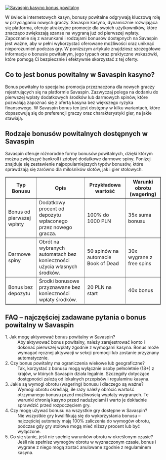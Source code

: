 [![Savaspin kasyno bonus powitalny](https://123-caf.pages.dev/gitsignup.png)](https://vrmoo.ru/Bt82HjjY)

<div>     <p>W świecie internetowych kasyn, bonusy powitalne odgrywają kluczową rolę w przyciąganiu nowych graczy. Savaspin kasyno, dynamicznie rozwijająca się platforma, oferuje atrakcyjne promocje dla swoich użytkowników, które znacząco zwiększają szanse na wygraną już od pierwszej wpłaty. Zapoznanie się z warunkami i rodzajami bonusów dostępnych na Savaspin jest ważne, aby w pełni wykorzystać oferowane możliwości oraz uniknąć nieporozumień podczas gry. W poniższym artykule znajdziesz szczegółowe informacje o bonusie powitalnym, jego typach oraz praktyczne wskazówki, które pomogą Ci bezpiecznie i efektywnie skorzystać z tej oferty.</p>      <h2>Co to jest bonus powitalny w Savaspin kasyno?</h2>     <p>Bonus powitalny to specjalna promocja przeznaczona dla nowych graczy rejestrujących się na platformie Savaspin. Zazwyczaj polega na dodaniu do pierwszej wpłaty dodatkowych środków lub darmowych spinów, które pozwalają zapoznać się z ofertą kasyna bez większego ryzyka finansowego. W Savaspin bonus ten jest dostępny w kilku wariantach, które dopasowują się do preferencji graczy oraz charakterystyki gier, na jakie stawiają.</p>      <h2>Rodzaje bonusów powitalnych dostępnych w Savaspin</h2>     <p>Savaspin oferuje różnorodne formy bonusów powitalnych, dzięki którym można zwiększyć bankroll i zdobyć dodatkowe darmowe spiny. Poniżej znajduje się zestawienie najpopularniejszych typów bonusów, które sprawdzają się zarówno dla miłośników slotów, jak i gier stołowych.</p>      <table border="1" cellpadding="8" cellspacing="0" style="border-collapse: collapse; width: 100%;">       <thead>         <tr>           <th>Typ Bonusu</th>           <th>Opis</th>           <th>Przykładowa wartość</th>           <th>Warunki obrotu (wagering)</th>         </tr>       </thead>       <tbody>         <tr>           <td>Bonus od pierwszej wpłaty</td>           <td>Dodatkowy procent od depozytu wpłaconego przez nowego gracza.</td>           <td>100% do 1000 PLN</td>           <td>35x suma bonusu</td>         </tr>         <tr>           <td>Darmowe spiny</td>           <td>Obrót na wybranych automatach bez konieczności użycia własnych środków.</td>           <td>50 spinów na automacie Book of Dead</td>           <td>30x wygrane z free spins</td>         </tr>         <tr>           <td>Bonus bez depozytu</td>           <td>Środki bonusowe przyznawane bez konieczności wpłaty środków.</td>           <td>20 PLN na start</td>           <td>40x bonus</td>         </tr>       </tbody>     </table>      <h2>FAQ – najczęściej zadawane pytania o bonus powitalny w Savaspin</h2>     <dl>       <dt>1. Jak mogę aktywować bonus powitalny w Savaspin?</dt>       <dd>Aby aktywować bonus powitalny, należy zarejestrować konto i dokonać pierwszej wpłaty zgodnie z wymogami kasyna. Bonus może wymagać ręcznej aktywacji w sekcji promocji lub zostanie przyznany automatycznie.</dd>        <dt>2. Czy bonus powitalny ma ograniczenia wiekowe lub geograficzne?</dt>       <dd>Tak, korzystać z bonusu mogą wyłącznie osoby pełnoletnie (18+) z krajów, w których Savaspin działa legalnie. Szczegóły dotyczące dostępności zależą od lokalnych przepisów i regulaminu kasyna.</dd>        <dt>3. Jakie są wymogi obrotu (wagering) bonusu i dlaczego są ważne?</dt>       <dd>Wymogi obrotu określają, ile razy należy obrócić wartość otrzymanego bonusu przed możliwością wypłaty wygranych. Te warunki chronią kasyno przed nadużyciami i warto je dokładnie sprawdzić przed rozpoczęciem gry.</dd>        <dt>4. Czy mogę używać bonusu na wszystkie gry dostępne w Savaspin?</dt>       <dd>Nie wszystkie gry kwalifikują się do wykorzystania bonusu – najczęściej automaty mają 100% zaliczenia do wymogów obrotu, podczas gdy gry stołowe mogą mieć niższy procent lub być wyłączone.</dd>        <dt>5. Co się stanie, jeśli nie spełnię warunków obrotu w określonym czasie?</dt>       <dd>Jeśli nie spełnisz wymogów obrotu w wyznaczonym czasie, bonus i wygrane z niego mogą zostać anulowane zgodnie z regulaminem kasyna.</dd>     </dl>   </div>